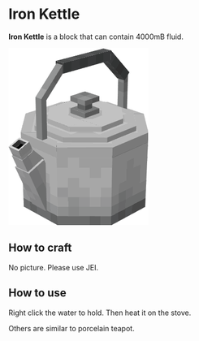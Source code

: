 # Iron Kettle

**Iron Kettle** is a block that can contain 4000mB fluid.

![Iron Kettle](../.gitbook/assets/iron_kettle.png)

## How to craft
No picture. Please use JEI.

## How to use
Right click the water to hold. Then heat it on the stove.

Others are similar to porcelain teapot.